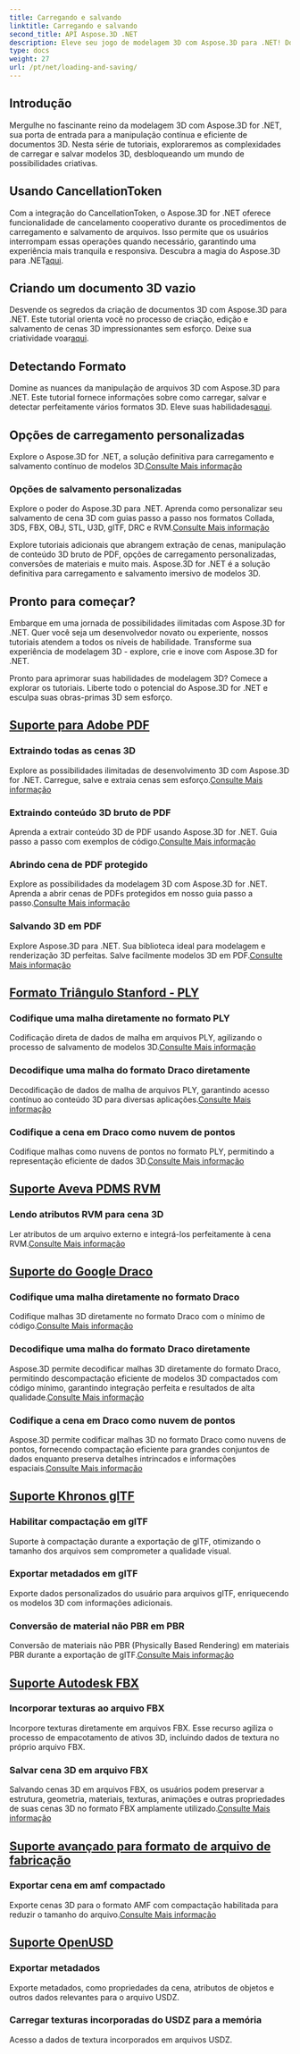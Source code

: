 ```yaml
---
title: Carregando e salvando
linktitle: Carregando e salvando
second_title: API Aspose.3D .NET
description: Eleve seu jogo de modelagem 3D com Aspose.3D para .NET! Domine técnicas eficientes de carregamento e salvamento usando CancellationToken. Explore agora!
type: docs
weight: 27
url: /pt/net/loading-and-saving/
---
```

## Introdução

Mergulhe no fascinante reino da modelagem 3D com Aspose.3D for .NET, sua porta de entrada para a manipulação contínua e eficiente de documentos 3D. Nesta série de tutoriais, exploraremos as complexidades de carregar e salvar modelos 3D, desbloqueando um mundo de possibilidades criativas.

## Usando CancellationToken

Com a integração do CancellationToken, o Aspose.3D for .NET oferece funcionalidade de cancelamento cooperativo durante os procedimentos de carregamento e salvamento de arquivos. Isso permite que os usuários interrompam essas operações quando necessário, garantindo uma experiência mais tranquila e responsiva. Descubra a magia do Aspose.3D para .NET[aqui](./cancellation-token/).

## Criando um documento 3D vazio

 Desvende os segredos da criação de documentos 3D com Aspose.3D para .NET. Este tutorial orienta você no processo de criação, edição e salvamento de cenas 3D impressionantes sem esforço. Deixe sua criatividade voar[aqui](./create-empty-3d-document/).

## Detectando Formato

 Domine as nuances da manipulação de arquivos 3D com Aspose.3D para .NET. Este tutorial fornece informações sobre como carregar, salvar e detectar perfeitamente vários formatos 3D. Eleve suas habilidades[aqui](./detect-format/).

## Opções de carregamento personalizadas
 Explore o Aspose.3D for .NET, a solução definitiva para carregamento e salvamento contínuo de modelos 3D.[Consulte Mais informação](./custom-load-options/)

### Opções de salvamento personalizadas
Explore o poder do Aspose.3D para .NET. Aprenda como personalizar seu salvamento de cena 3D com guias passo a passo nos formatos Collada, 3DS, FBX, OBJ, STL, U3D, glTF, DRC e RVM.[Consulte Mais informação](./custom-save-options/)

Explore tutoriais adicionais que abrangem extração de cenas, manipulação de conteúdo 3D bruto de PDF, opções de carregamento personalizadas, conversões de materiais e muito mais. Aspose.3D for .NET é a solução definitiva para carregamento e salvamento imersivo de modelos 3D.

## Pronto para começar?

Embarque em uma jornada de possibilidades ilimitadas com Aspose.3D for .NET. Quer você seja um desenvolvedor novato ou experiente, nossos tutoriais atendem a todos os níveis de habilidade. Transforme sua experiência de modelagem 3D - explore, crie e inove com Aspose.3D for .NET.

Pronto para aprimorar suas habilidades de modelagem 3D? Comece a explorar os tutoriais. Liberte todo o potencial do Aspose.3D for .NET e esculpa suas obras-primas 3D sem esforço.
## [Suporte para Adobe PDF](pdf)
### Extraindo todas as cenas 3D
Explore as possibilidades ilimitadas de desenvolvimento 3D com Aspose.3D for .NET. Carregue, salve e extraia cenas sem esforço.[Consulte Mais informação](./pdf/extract-all-3d-scenes/)
### Extraindo conteúdo 3D bruto de PDF
 Aprenda a extrair conteúdo 3D de PDF usando Aspose.3D for .NET. Guia passo a passo com exemplos de código.[Consulte Mais informação](./pdf/extract-raw-3d-contents/)
### Abrindo cena de PDF protegido
 Explore as possibilidades da modelagem 3D com Aspose.3D for .NET. Aprenda a abrir cenas de PDFs protegidos em nosso guia passo a passo.[Consulte Mais informação](./pdf/open-scene-protected/)

### Salvando 3D em PDF
 Explore Aspose.3D para .NET. Sua biblioteca ideal para modelagem e renderização 3D perfeitas. Salve facilmente modelos 3D em PDF.[Consulte Mais informação](./pdf/save-3d-in-pdf/)


## [Formato Triângulo Stanford - PLY](ply)
### Codifique uma malha diretamente no formato PLY
 Codificação direta de dados de malha em arquivos PLY, agilizando o processo de salvamento de modelos 3D.[Consulte Mais informação](ply/encode-mesh)

### Decodifique uma malha do formato Draco diretamente
 Decodificação de dados de malha de arquivos PLY, garantindo acesso contínuo ao conteúdo 3D para diversas aplicações.[Consulte Mais informação](ply/decode-mesh)
### Codifique a cena em Draco como nuvem de pontos
Codifique malhas como nuvens de pontos no formato PLY, permitindo a representação eficiente de dados 3D.[Consulte Mais informação](ply/export-to-ply-point-cloud)


## [Suporte Aveva PDMS RVM](rvm)

### Lendo atributos RVM para cena 3D
 Ler atributos de um arquivo externo e integrá-los perfeitamente à cena RVM.[Consulte Mais informação](./rvm/read-existing-attributes/)


## [Suporte do Google Draco](draco)
### Codifique uma malha diretamente no formato Draco
 Codifique malhas 3D diretamente no formato Draco com o mínimo de código.[Consulte Mais informação](draco/encode-mesh)

### Decodifique uma malha do formato Draco diretamente
 Aspose.3D permite decodificar malhas 3D diretamente do formato Draco, permitindo descompactação eficiente de modelos 3D compactados com código mínimo, garantindo integração perfeita e resultados de alta qualidade.[Consulte Mais informação](draco/decode-mesh)

### Codifique a cena em Draco como nuvem de pontos
 Aspose.3D permite codificar malhas 3D no formato Draco como nuvens de pontos, fornecendo compactação eficiente para grandes conjuntos de dados enquanto preserva detalhes intrincados e informações espaciais.[Consulte Mais informação](draco/encode-scene-as-point-cloud)

## [Suporte Khronos glTF](gltf)

### Habilitar compactação em glTF
Suporte à compactação durante a exportação de glTF, otimizando o tamanho dos arquivos sem comprometer a qualidade visual. 

### Exportar metadados em glTF
Exporte dados personalizados do usuário para arquivos glTF, enriquecendo os modelos 3D com informações adicionais. 

### Conversão de material não PBR em PBR
 Conversão de materiais não PBR (Physically Based Rendering) em materiais PBR durante a exportação de glTF.[Consulte Mais informação](./gltf/non-pbr-to-pbr-material-conversion)


## [Suporte Autodesk FBX](fbx)
### Incorporar texturas ao arquivo FBX
Incorpore texturas diretamente em arquivos FBX. Esse recurso agiliza o processo de empacotamento de ativos 3D, incluindo dados de textura no próprio arquivo FBX.

### Salvar cena 3D em arquivo FBX
 Salvando cenas 3D em arquivos FBX, os usuários podem preservar a estrutura, geometria, materiais, texturas, animações e outras propriedades de suas cenas 3D no formato FBX amplamente utilizado.[Consulte Mais informação](fbx/save-3d-scene)

## [Suporte avançado para formato de arquivo de fabricação](amf)
### Exportar cena em amf compactado
 Exporte cenas 3D para o formato AMF com compactação habilitada para reduzir o tamanho do arquivo.[Consulte Mais informação](./amf/export-scene-compressed-amf/)

## [Suporte OpenUSD](usd)
### Exportar metadados

Exporte metadados, como propriedades da cena, atributos de objetos e outros dados relevantes para o arquivo USDZ.

### Carregar texturas incorporadas do USDZ para a memória

Acesso a dados de textura incorporados em arquivos USDZ.